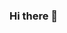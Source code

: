 ### Hi there 👋

<!--
**RashidBik/rashidbik** is a ✨ _special_ ✨ repository because its `README.md` (this file) appears on your GitHub profile.

Here are some ideas to get you started:

- 🔭 I’m currently working on three js and webGl
- 🌱 I’m currently learning react-natve and aws
- 👯 I’m looking to collaborate on complex ECommerce apps
- 🤔 I’m looking for help with upgrading people mind
- 💬 Ask me about react and tailwind
- 📫 How to reach me: +93793350791
- 😄 Pronouns: bAdfOx comes in the picture
- ⚡ Fun fact: I Enjoy diving into errors
-->
